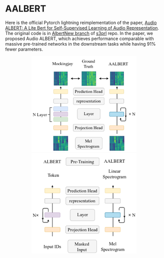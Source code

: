 # AALBERT
Here is the official Pytorch lightning reimplementation of the paper, [Audio ALBERT: A Lite Bert for Self-Supervised Learning of Audio Representation](https://ieeexplore.ieee.org/document/9383575). The original code is in [AlbertNew branch](https://github.com/s3prl/s3prl/tree/AlbertNew) of [s3prl](https://github.com/s3prl/s3prl) repo. In the paper, we proposed Audio ALBERT, which achieves performance comparable with massive pre-trained networks in the downstream tasks while having 91% fewer parameters.

<div style="text-align:center"><img src="model.png" alt="drawing" width="335"/><img src="albert.png" alt="drawing" width="335"/></div>